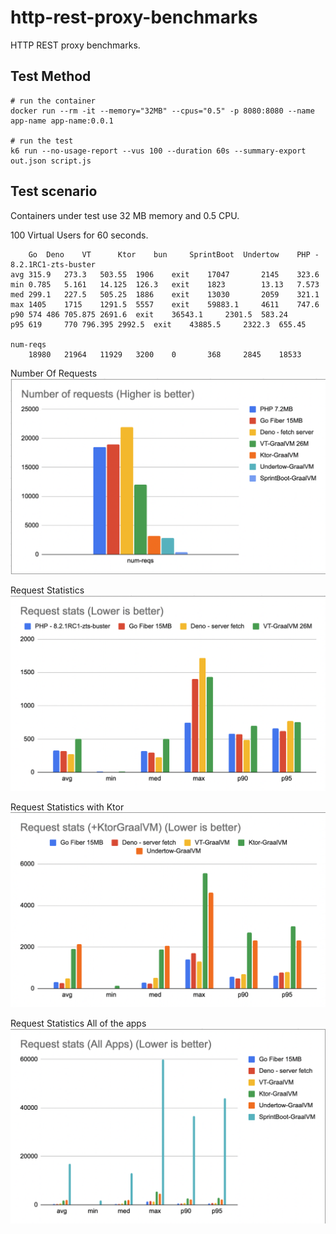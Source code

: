 # http-rest-proxy-benchmarks

HTTP REST proxy benchmarks.

## Test Method

```
# run the container
docker run --rm -it --memory="32MB" --cpus="0.5" -p 8080:8080 --name app-name app-name:0.0.1

# run the test
k6 run --no-usage-report --vus 100 --duration 60s --summary-export out.json script.js
```



## Test scenario

Containers under test use 32 MB memory and 0.5 CPU.

100 Virtual Users for 60 seconds.

```
	Go	Deno	VT      Ktor	bun     SprintBoot  Undertow	PHP - 8.2.1RC1-zts-buster
avg	315.9	273.3	503.55	1906	exit	17047	    2145	323.6
min	0.785	5.161	14.125	126.3	exit	1823	    13.13	7.573
med	299.1	227.5	505.25	1886	exit	13030	    2059	321.1
max	1405	1715	1291.5	5557	exit	59883.1	    4611	747.6
p90	574	486	705.875	2691.6	exit	36543.1	    2301.5	583.24
p95	619 	770	796.395	2992.5	exit	43885.5	    2322.3	655.45

num-reqs
	18980	21964	11929	3200	0       368	    2845	18533
```

Number Of Requests
![Number Of Requests](files/bench-01a.png)


Request Statistics
![Request Statistics](files/bench-02a.png)


Request Statistics with Ktor
![Request Statistics](files/bench-03.png)

Request Statistics All of the apps
![Request Statistics](files/bench-04.png)

